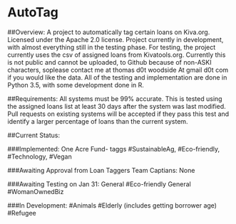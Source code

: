 # AutoTag

##Overview:
A project to automatically tag certain loans on Kiva.org.
Licensed under the Apache 2.0 license. 
Project currently in development, with almost everything still in the testing phase. 
For testing, the project currently uses the csv of assigned loans from Kivatools.org. Currently this is not public and cannot be uploaded,
to Github because of non-ASKI characters, soplease contact me at thomas d0t woodside At gmail d0t com if you would like the data. 
All of the testing and implementation are done in Python 3.5, with some development done in R. 


##Requirements:
All systems must be 99% accurate. This is tested using the assigned loans list at least 30 days after the system was last modified.
Pull requests on existing systems will be accepted if they pass this test and identify a larger percentage of loans than the current system.

##Current Status:

###Implemented:
One Acre Fund- taggs #SustainableAg, #Eco-friendly, #Technology, #Vegan

###Awaiting Approval from Loan Taggers Team Captians:
None

###Awaiting Testing on Jan 31:
General #Eco-friendly
General #WomanOwnedBiz

###In Development:
#Animals
#Elderly (includes getting borrower age)
#Refugee


